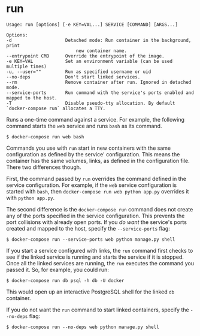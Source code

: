 <!--[metadata]>
+++
title = "run"
description = "Runs a one-off command on a service."
keywords = ["fig, composition, compose, docker, orchestration, cli,  run"]
[menu.main]
parent = "smn_compose_cli"
+++
<![end-metadata]-->

# run

```
Usage: run [options] [-e KEY=VAL...] SERVICE [COMMAND] [ARGS...]

Options:
-d                    Detached mode: Run container in the background, print
                          new container name.
--entrypoint CMD      Override the entrypoint of the image.
-e KEY=VAL            Set an environment variable (can be used multiple times)
-u, --user=""         Run as specified username or uid
--no-deps             Don't start linked services.
--rm                  Remove container after run. Ignored in detached mode.
--service-ports       Run command with the service's ports enabled and mapped to the host.
-T                    Disable pseudo-tty allocation. By default `docker-compose run` allocates a TTY.
```

Runs a one-time command against a service. For example, the following command starts the `web` service and runs `bash` as its command. 

    $ docker-compose run web bash

Commands you use with `run` start in new containers with the same configuration as defined by the service' configuration. This means the container has the same volumes, links, as defined in the configuration file. There two differences though.

First, the command passed by `run` overrides the command defined in the service configuration. For example, if the  `web` service configuration is started with `bash`, then `docker-compose run web python app.py` overrides it with `python app.py`.

The second difference is the `docker-compose run` command does not create any of the ports specified in the service configuration. This prevents the port collisions with already open ports. If you *do want* the service's ports created and mapped to the host, specify the `--service-ports` flag:

    $ docker-compose run --service-ports web python manage.py shell

If you start a service configured with links, the `run` command first checks to see if the linked service is running and starts the service if it is stopped.  Once all the linked services are running, the `run` executes the command you passed it.  So, for example, you could run:

    $ docker-compose run db psql -h db -U docker

This would open up an interactive PostgreSQL shell for the linked `db` container.

If you do not want the `run` command to start linked containers, specify the `--no-deps` flag:

    $ docker-compose run --no-deps web python manage.py shell




